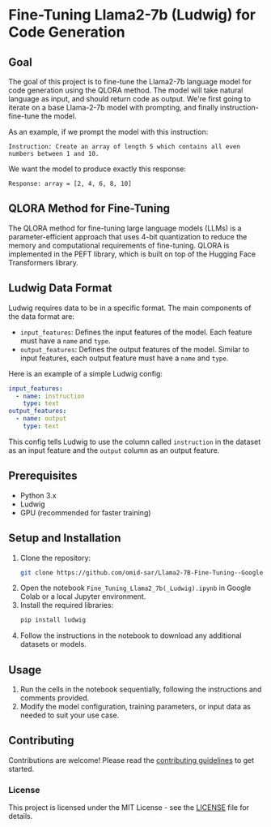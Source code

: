 
# Fine-Tuning Llama2-7b (Ludwig) for Code Generation

## Goal

The goal of this project is to fine-tune the Llama2-7b language model for code generation using the QLORA method. The model will take natural language as input, and should return code as output. We're first going to iterate on a base Llama-2-7b model with prompting, and finally instruction-fine-tune the model.

As an example, if we prompt the model with this instruction:

```
Instruction: Create an array of length 5 which contains all even numbers between 1 and 10.
```

We want the model to produce exactly this response:

```
Response: array = [2, 4, 6, 8, 10]
```

## QLORA Method for Fine-Tuning

The QLORA method for fine-tuning large language models (LLMs) is a parameter-efficient approach that uses 4-bit quantization to reduce the memory and computational requirements of fine-tuning. QLORA is implemented in the PEFT library, which is built on top of the Hugging Face Transformers library.

## Ludwig Data Format

Ludwig requires data to be in a specific format. The main components of the data format are:

- `input_features`: Defines the input features of the model. Each feature must have a `name` and `type`.
- `output_features`: Defines the output features of the model. Similar to input features, each output feature must have a `name` and `type`.

Here is an example of a simple Ludwig config:

```yaml
input_features:
  - name: instruction
    type: text
output_features:
  - name: output
    type: text
```

This config tells Ludwig to use the column called `instruction` in the dataset as an input feature and the `output` column as an output feature.

## Prerequisites

- Python 3.x
- Ludwig
- GPU (recommended for faster training)

## Setup and Installation

1. Clone the repository:
   ```sh
   git clone https://github.com/omid-sar/Llama2-7B-Fine-Tuning--Google-Colab-.git
   ```
2. Open the notebook `Fine_Tuning_Llama2_7b(_Ludwig).ipynb` in Google Colab or a local Jupyter environment.
3. Install the required libraries:
   ```sh
   pip install ludwig
   ```
4. Follow the instructions in the notebook to download any additional datasets or models.

## Usage

1. Run the cells in the notebook sequentially, following the instructions and comments provided.
2. Modify the model configuration, training parameters, or input data as needed to suit your use case.

## Contributing

Contributions are welcome! Please read the [contributing guidelines](CONTRIBUTING.md) to get started.

### License

This project is licensed under the MIT License - see the [LICENSE](LICENSE) file for details.
